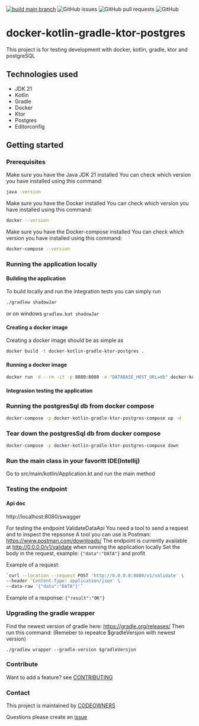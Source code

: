[![build main branch](https://github.com/MikAoJk/docker-kotlin-gradle-ktor-postgres/actions/workflows/build.yml/badge.svg?branch=main)](https://github.com/MikAoJk/docker-kotlin-gradle-ktor-postgres/actions/workflows/build.yml)
![GitHub issues](https://img.shields.io/github/issues-raw/MikAoJk/docker-kotlin-gradle-ktor-postgres)
![GitHub pull requests](https://img.shields.io/github/issues-pr-raw/MikAoJk/docker-kotlin-gradle-ktor-postgres)
![GitHub](https://img.shields.io/github/license/MikAoJk/docker-kotlin-gradle-ktor-postgres)

# docker-kotlin-gradle-ktor-postgres
This project is for testing development with docker, kotlin, gradle, ktor and postgreSQL

## Technologies used
* JDK 21
* Kotlin
* Gradle
* Docker
* Ktor
* Postgres
* Editorconfig

## Getting started

### Prerequisites
Make sure you have the Java JDK 21 installed
You can check which version you have installed using this command:
``` bash
java -version
```

Make sure you have the Docker installed
You can check which version you have installed using this command:
``` bash
docker --version
```

Make sure you have the Docker-compose installed
You can check which version you have installed using this command:
``` bash
docker-compose --version
```

### Running the application locally

#### Building the application
To build locally and run the integration tests you can simply run
``` bash
./gradlew shadowJar
```
or on windows `gradlew.bat shadowJar`


#### Creating a docker image
Creating a docker image should be as simple as
``` bash
docker build -t docker-kotlin-gradle-ktor-postgres .
```

#### Running a docker image
``` bash
docker run -d --rm -it -p 8080:8080 -e "DATABASE_HOST_URL=db" docker-kotlin-gradle-ktor-postgres
```

#### Integrasion testing the application
### Running the postgresSql db from docker compose
``` bash
docker-compose -p docker-kotlin-gradle-ktor-postgres-compose up -d
```

### Tear down the postgresSql db from docker compose
``` bash
docker-compose -p docker-kotlin-gradle-ktor-postgres-compose down
```

### Run the main class in your favoritt IDE(Intellij)
Go to src/main/kotlin/Application.kt and run the main method

### Testing the endpoint

#### Api doc
http://localhost:8080/swagger

For testing the endpoint ValidateDataApi
You need a tool to send a request and to inspect the repsonse
A tool you can use is Postman: https://www.postman.com/downloads/
The endpoint is currently available at http://0.0.0.0/v1/validate when running the application locally
Set the body in the request, example: `{"data":"DATA"}` and profit

Example of a request:
``` bash
`curl --location --request POST 'http://0.0.0.0:8080/v1/validate' \
--header 'Content-Type: application/json' \
--data-raw '{"data":"DATA"}'`
```

Example of a response:
`{"result":"OK"}`

### Upgrading the gradle wrapper
Find the newest version of gradle here: https://gradle.org/releases/ Then run this command:
(Remeber to repealce $gradleVersjon with newest version)
```shell script
./gradlew wrapper --gradle-version $gradleVersjon
```

### Contribute
Want to add a feature? see [CONTRIBUTING](CONTRIBUTING.md)

### Contact

This project is maintained by [CODEOWNERS](CODEOWNERS)

Questions please create an
[issue](https://github.com/MikAoJk/docker-kotlin-gradle-ktor-postgres/issues)

